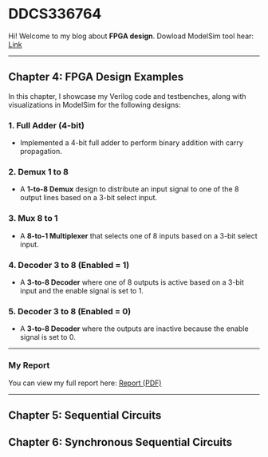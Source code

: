 # **DDCS336764**

Hi! Welcome to my blog about **FPGA design**.
Dowload ModelSim tool hear: [Link](https://drive.google.com/file/d/1DSxM6HUUa3EVzUdVeWLhLVng778VrWoI/view?usp=sharing)

---

## **Chapter 4: FPGA Design Examples**

In this chapter, I showcase my Verilog code and testbenches, along with visualizations in ModelSim for the following designs:

### 1. **Full Adder (4-bit)**
   - Implemented a 4-bit full adder to perform binary addition with carry propagation.
   
### 2. **Demux 1 to 8**
   - A **1-to-8 Demux** design to distribute an input signal to one of the 8 output lines based on a 3-bit select input.

### 3. **Mux 8 to 1**
   - A **8-to-1 Multiplexer** that selects one of 8 inputs based on a 3-bit select input.

### 4. **Decoder 3 to 8 (Enabled = 1)**
   - A **3-to-8 Decoder** where one of 8 outputs is active based on a 3-bit input and the enable signal is set to 1.

### 5. **Decoder 3 to 8 (Enabled = 0)**
   - A **3-to-8 Decoder** where the outputs are inactive because the enable signal is set to 0.

---

### **My Report**

You can view my full report here: [Report (PDF)](https://github.com/giunzz/DDCS336764/blob/main/Chapter%204/Quick%20Question.%20Chapter%2004.pdf)

---

## **Chapter 5: Sequential Circuits**


## **Chapter 6: Synchronous Sequential Circuits**


